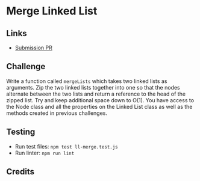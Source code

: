 # Merge Linked List
    
## Links
- [Submission PR]()
    
## Challenge
Write a function called `mergeLists` which takes two linked lists as arguments. Zip the two linked lists together into one so that the nodes alternate between the two lists and return a reference to the head of the zipped list. Try and keep additional space down to O(1). You have access to the Node class and all the properties on the Linked List class as well as the methods created in previous challenges.
    
## Testing
 - Run test files: `npm test ll-merge.test.js`
 - Run linter: `npm run lint`

## Credits


